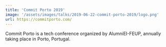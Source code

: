 ```yaml
---
title: 'Commit Porto 2019'
image: '/assets/images/talks/2019-06-22-commit-porto-2019/logo.png'
url: https://commitporto.com/
---
```


Commit Porto is a tech conference organized by AlumniEI-FEUP, annually taking
place in Porto, Portugal.
